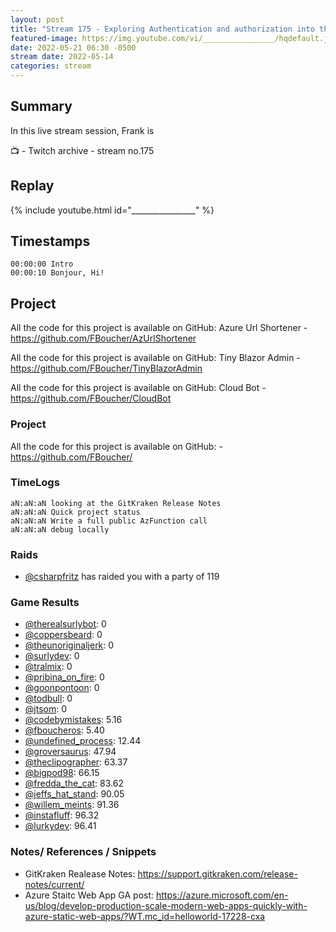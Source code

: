 ```yaml
---
layout: post
title: "Stream 175 - Exploring Authentication and authorization into the new Azure Static Web App"
featured-image: https://img.youtube.com/vi/________________/hqdefault.jpg
date: 2022-05-21 06:30 -0500
stream date: 2022-05-14
categories: stream
---
```


## Summary

In this live stream session, Frank is 

📺 - Twitch archive - stream no.175

## Replay

{% include youtube.html id="________________" %}
<br/><!--more-->


## Timestamps

    00:00:00 Intro
    00:00:10 Bonjour, Hi!


Project
-------

All the code for this project is available on GitHub: Azure Url Shortener - https://github.com/FBoucher/AzUrlShortener

All the code for this project is available on GitHub: Tiny Blazor Admin - https://github.com/FBoucher/TinyBlazorAdmin

All the code for this project is available on GitHub: Cloud Bot - https://github.com/FBoucher/CloudBot


### Project

All the code for this project is available on GitHub:  - https://github.com/FBoucher/

### TimeLogs

    aN:aN:aN looking at the GitKraken Release Notes
    aN:aN:aN Quick project status
    aN:aN:aN Write a full public AzFunction call
    aN:aN:aN debug locally

### Raids

- [@csharpfritz](https://www.twitch.tv/csharpfritz) has raided you with a party of 119

### Game Results

- [@therealsurlybot](https://www.twitch.tv/therealsurlybot): 0
- [@coppersbeard](https://www.twitch.tv/coppersbeard): 0
- [@theunoriginaljerk](https://www.twitch.tv/theunoriginaljerk): 0
- [@surlydev](https://www.twitch.tv/surlydev): 0
- [@tralmix](https://www.twitch.tv/tralmix): 0
- [@pribina_on_fire](https://www.twitch.tv/pribina_on_fire): 0
- [@goonpontoon](https://www.twitch.tv/goonpontoon): 0
- [@todbull](https://www.twitch.tv/todbull): 0
- [@jtsom](https://www.twitch.tv/jtsom): 0
- [@codebymistakes](https://www.twitch.tv/codebymistakes): 5.16
- [@fboucheros](https://www.twitch.tv/fboucheros): 5.40
- [@undefined_process](https://www.twitch.tv/undefined_process): 12.44
- [@groversaurus](https://www.twitch.tv/groversaurus): 47.94
- [@theclipographer](https://www.twitch.tv/theclipographer): 63.37
- [@bigpod98](https://www.twitch.tv/bigpod98): 66.15
- [@fredda_the_cat](https://www.twitch.tv/fredda_the_cat): 83.62
- [@jeffs_hat_stand](https://www.twitch.tv/jeffs_hat_stand): 90.05
- [@willem_meints](https://www.twitch.tv/willem_meints): 91.36
- [@instafluff](https://www.twitch.tv/instafluff): 96.32
- [@lurkydev](https://www.twitch.tv/lurkydev): 96.41

### Notes/ References / Snippets

- GitKraken Realease Notes: https://support.gitkraken.com/release-notes/current/
- Azure Staitc Web App GA post: https://azure.microsoft.com/en-us/blog/develop-production-scale-modern-web-apps-quickly-with-azure-static-web-apps/?WT.mc_id=helloworld-17228-cxa
